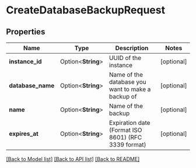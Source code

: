 # CreateDatabaseBackupRequest

## Properties

Name | Type | Description | Notes
------------ | ------------- | ------------- | -------------
**instance_id** | Option<**String**> | UUID of the instance | [optional]
**database_name** | Option<**String**> | Name of the database you want to make a backup of | [optional]
**name** | Option<**String**> | Name of the backup | [optional]
**expires_at** | Option<**String**> | Expiration date (Format ISO 8601) (RFC 3339 format) | [optional]

[[Back to Model list]](../README.md#documentation-for-models) [[Back to API list]](../README.md#documentation-for-api-endpoints) [[Back to README]](../README.md)


